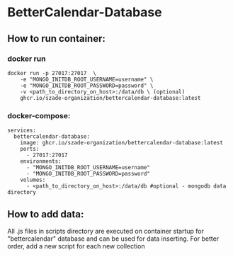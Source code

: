 # BetterCalendar-Database

## How to run container:

### docker run

```
docker run -p 27017:27017  \
    -e "MONGO_INITDB_ROOT_USERNAME=username" \
    -e "MONGO_INITDB_ROOT_PASSWORD=password" \
    -v <path_to_directory_on_host>:/data/db \ (optional)
    ghcr.io/szade-organization/bettercalendar-database:latest
```

### docker-compose:

```
services:
  bettercalendar-database:
    image: ghcr.io/szade-organization/bettercalendar-database:latest
    ports:
      - 27017:27017
    environments:
      - "MONGO_INITDB_ROOT_USERNAME=username"
      - "MONGO_INITDB_ROOT_PASSWORD=password"
    volumes:
      - <path_to_directory_on_host>:/data/db #optional - mongodb data directory
```

## How to add data:

All .js files in scripts directory are executed on container startup for "bettercalendar" database and can be used for data inserting. For better order, add a new script for each new collection
